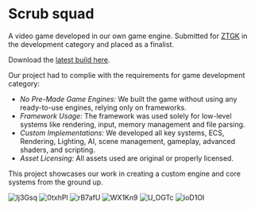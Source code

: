 # Scrub squad

A video game developed in our own game engine. Submitted for [ZTGK](https://gry.it.p.lodz.pl/main/index.php/en/) in the development category and placed as a finalist. 

Download the [latest build here](https://github.com/ReasonPsycho/ZTGK/releases/latest).

Our project had to complie with the requirements for game development category:

- *No Pre-Made Game Engines:* We built the game without using any ready-to-use engines, relying only on frameworks.
- *Framework Usage:* The framework was used solely for low-level systems like rendering, input, memory management and file parsing.
- *Custom Implementations:* We developed all key systems, ECS, Rendering, Lighting, AI, scene management, gameplay, advanced shaders, and scripting.
- *Asset Licensing:* All assets used are original or properly licensed. 

This project showcases our work in creating a custom engine and core systems from the ground up.

![Ij3Gsq](https://github.com/user-attachments/assets/5bab63e2-8ab7-4370-bcc0-65060ea5d4b7)
![0txhPl](https://github.com/user-attachments/assets/a4d3fe68-07a1-4ab9-82c3-3bd7181215bf)
![rB7afU](https://github.com/user-attachments/assets/4c983c18-9f7b-4e3e-b81f-4232665a3fe4)
![WX1Kn9](https://github.com/user-attachments/assets/39596982-bf56-463f-b4bc-277c33a3a6cf)
![U_OGTc](https://github.com/user-attachments/assets/0e635e3a-6ff8-497d-b1a8-dee1ea9ce4c0)
![ioD1OI](https://github.com/user-attachments/assets/4de6501c-a2d9-4004-bcb5-6fcadfdc8e75)
